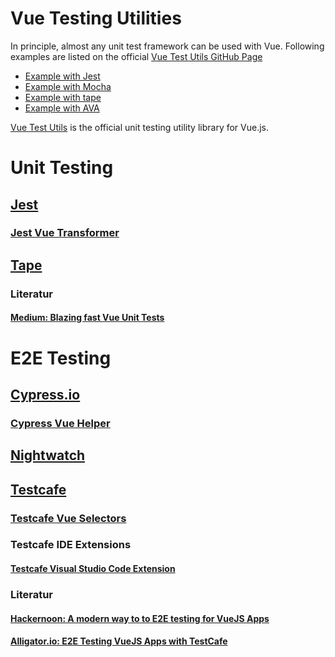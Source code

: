 # Vue Testing Utilities

In principle, almost any unit test framework can be used with Vue. Following examples are listed on the official [Vue Test Utils GitHub Page](https://github.com/vuejs/vue-test-utils)

- [Example with Jest](https://github.com/vuejs/vue-test-utils-jest-example)
- [Example with Mocha](https://github.com/vuejs/vue-test-utils-mocha-webpack-example)
- [Example with tape](https://github.com/eddyerburgh/vue-test-utils-tape-example)
- [Example with AVA](https://github.com/eddyerburgh/vue-test-utils-ava-example)

[Vue Test Utils](https://vue-test-utils.vuejs.org/en/) is the official unit testing utility library for Vue.js. 
# Unit Testing
## [Jest](https://facebook.github.io/jest/)
### [Jest Vue Transformer](https://github.com/vuejs/vue-jest)
## [Tape](https://github.com/substack/tape)
### Literatur
#### [Medium: Blazing fast Vue Unit Tests](https://medium.freecodecamp.org/how-to-write-blazing-fast-vue-unit-tests-with-tape-and-vue-test-utils-be069ccd4acf?ref=madewithvuejs.com)

# E2E Testing
## [Cypress.io](https://devexpress.github.io/testcafe/)
### [Cypress Vue Helper](https://github.com/bahmutov/cypress-vue-unit-test)
## [Nightwatch](http://nightwatchjs.org/)

## [Testcafe](https://devexpress.github.io/testcafe/)
### [Testcafe Vue Selectors](https://github.com/DevExpress/testcafe-vue-selectors)
### Testcafe IDE Extensions
#### [Testcafe Visual Studio Code Extension](https://github.com/romanresh/vscode-testcafe)
### Literatur
#### [Hackernoon: A modern way to to E2E testing for VueJS Apps](https://hackernoon.com/a-modern-way-to-do-e2e-testing-for-vue-js-apps-cebe0a07499c)
#### [Alligator.io: E2E Testing VueJS Apps with TestCafe](https://alligator.io/vuejs/e2e-testing-testcafe/)
